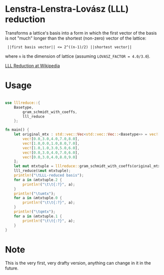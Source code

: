 # Lenstra-Lenstra-Lovász (LLL) reduction 

Transforms a lattice's basis into a form in which the first vector of the basis is not "much" longer than the shortest (non-zero) vector of the lattice:

` ||first basis vector|| <= 2^((n-1)/2) ||shortest vector||`

where `n` is the dimension of lattice (assuming `LOVASZ_FACTOR = 4.0/3.0`).

[LLL Reduction at Wikipedia](https://en.wikipedia.org/wiki/Lenstra%E2%80%93Lenstra%E2%80%93Lov%C3%A1sz_lattice_basis_reduction_algorithm)

# Usage

```rust

use lllreduce::{
	Basetype, 
        gram_schmidt_with_coeffs, 
        lll_reduce
	};

fn main() {
	let original_mtx : std::vec::Vec<std::vec::Vec::<Basetype>> = vec![
		vec![0.0,3.0,4.0,7.0,8.0],
		vec![1.0,0.0,1.0,8.0,7.0],
		vec![1.0,1.0,3.0,5.0,6.0],
		vec![0.0,3.0,4.0,7.0,6.0],
		vec![0.0,3.0,4.0,8.0,9.0]
	];
    let mut mtxtuple = lllreduce::gram_schmidt_with_coeffs(original_mtx);
	lll_reduce(&mut mtxtuple);
    println!("\tLLL-reduced basis");
    for a in &mtxtuple.2 {
        println!("\t\t{:?}", a);
    }    
    println!("\tumtx");
    for a in &mtxtuple.0 {
        println!("\t\t{:?}", a);
    }
    println!("\tqmtx");
    for a in &mtxtuple.1 {
        println!("\t\t{:?}", a);
    }
}
```

# Note
This is the very first, very drafty version, anything can change in it in the future.
